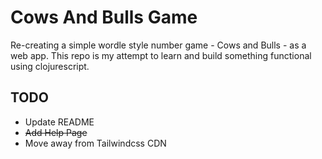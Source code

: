 # Cows And Bulls Game

Re-creating a simple wordle style number game - Cows and Bulls - as a web app. This repo is my attempt to learn and build something functional using clojurescript.

## TODO

- Update README
- ~~Add Help Page~~
- Move away from Tailwindcss CDN
